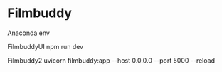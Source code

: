 # Filmbuddy

Anaconda env

FilmbuddyUI
npm run dev 


Filmbuddy2
uvicorn filmbuddy:app --host 0.0.0.0 --port 5000 --reload
